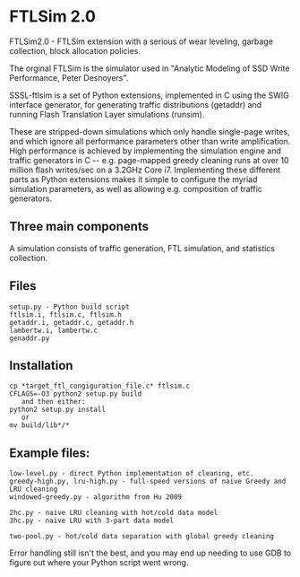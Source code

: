 # FTLSim 2.0
FTLSim2.0 - FTLSim extension with a serious of wear leveling, garbage collection, block allocation policies.

The orginal FTLSim is the simulator used in "Analytic Modeling of SSD Write Performance, Peter Desnoyers".

SSSL-ftlsim is a set of Python extensions, implemented in C using the SWIG interface generator, for generating traffic distributions (getaddr) and running Flash Translation Layer simulations (runsim). 

These are stripped-down simulations which only handle single-page writes, and which ignore all performance parameters other than write amplification. High performance is achieved by implementing the simulation engine and traffic generators in C -- e.g. page-mapped greedy cleaning runs at over 10 million flash writes/sec on a 3.2GHz Core i7. Implementing these different parts as Python extensions makes it simple to configure the myriad simulation parameters, as well as allowing e.g. composition of traffic generators.

## Three main components
A simulation consists of traffic generation, FTL simulation, and statistics collection.

## Files
  ```
  setup.py - Python build script  
  ftlsim.i, ftlsim.c, ftlsim.h
  getaddr.i, getaddr.c, getaddr.h
  lambertw.i, lambertw.c
  genaddr.py
  ```
## Installation
  ```
  cp *target_ftl_congiguration_file.c* ftlsim.c
  CFLAGS=-O3 python2 setup.py build
     and then either:
  python2 setup.py install
     or
  mv build/lib*/* 
  ```  
## Example files:
  ```
  low-level.py - direct Python implementation of cleaning, etc.
  greedy-high.py, lru-high.py - full-speed versions of naive Greedy and LRU cleaning
  windowed-greedy.py - algorithm from Hu 2009

  2hc.py - naive LRU cleaning with hot/cold data model
  3hc.py - naive LRU with 3-part data model

  two-pool.py - hot/cold data separation with global greedy cleaning
  ```
  
Error handling still isn't the best, and you may end up needing to use GDB to figure out where your Python script went wrong.


